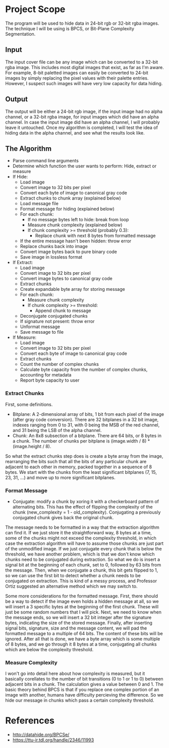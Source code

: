 # Project Scope
The program will be used to hide data in 24-bit rgb or 32-bit rgba images. The technique I will be using is BPCS, or Bit-Plane Complexity Segmentation.

## Input
The input cover file can be any image which can be converted to a 32-bit rgba image. This includes most digital images that exist, as far as I'm aware. For example, 8-bit paletted images can easily be converted to 24-bit images by simply replacing the pixel values with their palette entries. However, I suspect such images will have very low capacity for data hiding.

## Output
The output will be either a 24-bit rgb image, if the input image had no alpha channel, or a 32-bit rgba image, for input images which did have an alpha channel. In case the input image did have an alpha channel, I will probably leave it untouched. Once my algorithm is completed, I will test the idea of hiding data in the alpha channel, and see what the results look like.

## The Algorithm
- Parse command line arguments
- Determine which function the user wants to perform: Hide, extract or measure
- If Hide:
  - Load image
  - Convert image to 32 bits per pixel
  - Convert each byte of image to canonical gray code
  - Extract chunks to chunk array (explained below)
  - Load message file
  - Format message for hiding (explained below)
  - For each chunk:
    - If no message bytes left to hide: break from loop
    - Measure chunk complexity (explained below)
    - If chunk complexity >= threshold (probably 0.3):
      - Replace chunk with next 8 bytes from formatted message
  - If the entire message hasn't been hidden: throw error
  - Replace chunks back into image
  - Convert image bytes back to pure binary code
  - Save image in lossless format
- If Extract:
  - Load image
  - Convert image to 32 bits per pixel
  - Convert image bytes to canonical gray code
  - Extract chunks
  - Create expandable byte array for storing message
  - For each chunk:
    - Measure chunk complexity
    - If chunk complexity >= threshold:
      - Append chunk to message
  - Deconjugate conjugated chunks
  - If signature not present: throw error
  - Unformat message
  - Save message to file
- If Measure:
  - Load image
  - Convert image to 32 bits per pixel
  - Convert each byte of image to canonical gray code
  - Extract chunks
  - Count the number of complex chunks
  - Calculate byte capacity from the number of complex chunks, accounting for metadata
  - Report byte capacity to user

### Extract Chunks
First, some definitions.
 - Bitplane: A 2-dimensional array of bits, 1 bit from each pixel of the image (after gray code conversion). There are 32 bitplanes in a 32 bit image, indexes ranging from 0 to 31, with 0 being the MSB of the red channel, and 31 being the LSB of the alpha channel.
 - Chunk: An 8x8 subsection of a bitplane. There are 64 bits, or 8 bytes in a chunk. The number of chunks per bitplane is (image.width / 8) * (image.height / 8).

So what the extract chunks step does is create a byte array from the image, rearranging the bits such that all the bits of any particular chunk are adjacent to each other in memory, packed together in a sequence of 8 bytes. We start with the chunks from the least significant bitplanes (7, 15, 23, 31, ...) and move up to more significant bitplanes.

### Format Message
 - Conjugate: modify a chunk by xoring it with a checkerboard pattern of alternating bits. This has the effect of flipping the complexity of the chunk (new_complexity = 1 - old_complexity). Conjugating a previously conjugated chunk gives back the original chunk.

The message needs to be formatted in a way that the extraction algorithm can find it. If we just store it the straightforward way, 8 bytes at a time, some of the chunks might not exceed the complexity threshold, in which case the extraction algorithm will have to assume those chunks are just part of the unmodified image. If we just conjugate every chunk that is below the threshold, we have another problem, which is that we don't know which chunks need to be conjugated during extraction. So what we do is insert a signal bit at the beginning of each chunk, set to 0, followed by 63 bits from the message. Then, when we conjugate a chunk, this bit gets flipped to 1, so we can use the first bit to detect whether a chunk needs to be conjugated on extraction. This is kind of a messy process, and Professor Ortiz suggested an alternative method which we may switch to.

Some more considerations for the formatted message. First, there should be a way to detect if the image even holds a hidden message at all, so we will insert a 3 specific bytes at the beginning of the first chunk. These will just be some random numbers that I will pick. Next, we need to know when the message ends, so we will insert a 32 bit integer after the signature bytes, indicating the size of the stored message. Finally, after inserting signal bits, signature, size and the message content, we will pad the formatted message to a multiple of 64 bits. The content of these bits will be ignored. After all that is done, we have a byte array which is some multiple of 8 bytes, and we go through it 8 bytes at a time, conjugating all chunks which are below the complexity threshold.

### Measure Complexity
I won't go into detail here about how complexity is measured, but it basically corellates to the number of bit transitions (0 to 1 or 1 to 0) between adjacent bits in a chunk. The calculation gives a value between 0 and 1. The basic theory behind BPCS is that if you replace one complex portion of an image with another, humans have difficulty percieving the difference. So we hide our message in chunks which pass a certain complexity threshold.

# References
- http://datahide.org/BPCSe/
- https://ttu-ir.tdl.org/handle/2346/11993
